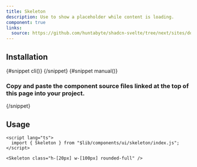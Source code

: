 ```yaml
---
title: Skeleton
description: Use to show a placeholder while content is loading.
component: true
links:
  source: https://github.com/huntabyte/shadcn-svelte/tree/next/sites/docs/src/lib/registry/ui/skeleton
---
```


<script>
  import { ComponentPreview, PMAddComp, PMInstall, Step, Steps, InstallTabs } from '$lib/components/docs';
</script>

<ComponentPreview name="skeleton-demo">

<div></div>

</ComponentPreview>

## Installation

<InstallTabs>
{#snippet cli()}
<PMAddComp name="skeleton" />
{/snippet}
{#snippet manual()}
<Steps>

### Copy and paste the component source files linked at the top of this page into your project.

</Steps>
{/snippet}
</InstallTabs>

## Usage

```svelte
<script lang="ts">
  import { Skeleton } from "$lib/components/ui/skeleton/index.js";
</script>
```

```svelte
<Skeleton class="h-[20px] w-[100px] rounded-full" />
```
